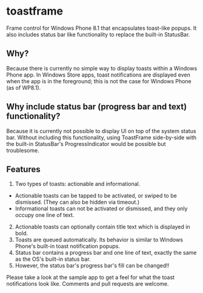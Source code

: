 toastframe
==========

Frame control for Windows Phone 8.1 that encapsulates toast-like popups. It also includes status bar like functionality to replace the built-in StatusBar. 

Why?
--------
Because there is currently no simple way to display toasts within a Windows Phone app. In Windows Store apps, toast notifications are displayed even when the app is in the foreground; this is not the case for Windows Phone (as of WP8.1).

Why include status bar (progress bar and text) functionality?
--------
Because it is currently not possible to display UI on top of the system status bar. Without including this functionality, using ToastFrame side-by-side with the built-in StatusBar's ProgressIndicator would be possible but troublesome.

Features
--------
1. Two types of toasts: actionable and informational.
  * Actionable toasts can be tapped to be activated, or swiped to be dismissed. (They can also be hidden via timeout.)
  * Informational toasts can not be activated or dismissed, and they only occupy one line of text.
2. Actionable toasts can optionally contain title text which is displayed in bold.
3. Toasts are queued automatically. Its behavior is similar to Windows Phone's built-in toast notification popups.
4. Status bar contains a progress bar and one line of text, exactly the same as the OS's built-in status bar.
5. However, the status bar's progress bar's fill can be changed!!


Please take a look at the sample app to get a feel for what the toast notifications look like.
Comments and pull requests are welcome.
